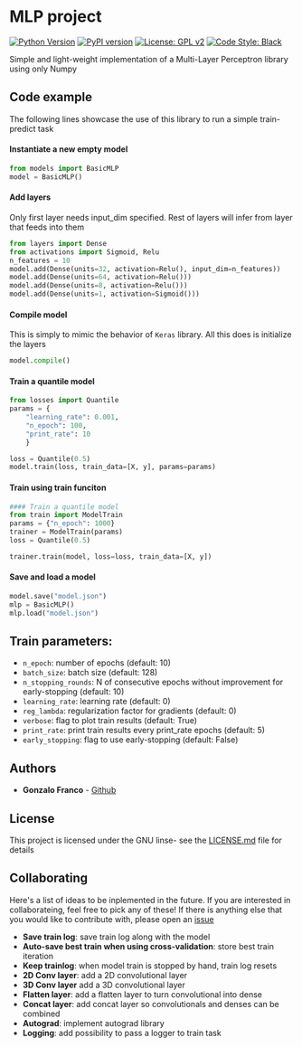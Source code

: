 # MLP project

[![Python Version](https://img.shields.io/badge/python-3.5%20%7C%203.6%20%7C%203.7%20%7C%203.8-blue.svg)](https://pypi.org/project/np-mlp/)
[![PyPI version](https://badge.fury.io/py/np-mlp.svg)](https://pypi.org/project/np-mlp/)
[![License: GPL v2](https://img.shields.io/badge/License-GPL%20v2-blue.svg)](https://www.gnu.org/licenses/old-licenses/gpl-2.0.en.html)
[![Code Style: Black](https://img.shields.io/badge/code%20style-black-black.svg)](https://github.com/ambv/black)

Simple and light-weight implementation of a Multi-Layer Perceptron library using only Numpy


## Code example
The following lines showcase the use of this library to run a simple train-predict task


#### Instantiate a new empty model
```python
from models import BasicMLP
model = BasicMLP()
```

#### Add layers
Only first layer needs input_dim specified. Rest of layers will infer from layer that feeds into them
```python
from layers import Dense
from activations import Sigmoid, Relu
n_features = 10
model.add(Dense(units=32, activation=Relu(), input_dim=n_features))
model.add(Dense(units=64, activation=Relu()))
model.add(Dense(units=8, activation=Relu()))
model.add(Dense(units=1, activation=Sigmoid()))

```

#### Compile model
This is simply to mimic the behavior of `Keras` library. All this does is initialize the layers
```python
model.compile()
```

#### Train a quantile model
```python
from losses import Quantile
params = {
    "learning_rate": 0.001, 
    "n_epoch": 100,
    "print_rate": 10
    }

loss = Quantile(0.5)
model.train(loss, train_data=[X, y], params=params)
```      

#### Train using train funciton
```python
#### Train a quantile model
from train import ModelTrain
params = {"n_epoch": 1000}
trainer = ModelTrain(params)
loss = Quantile(0.5)

trainer.train(model, loss=loss, train_data=[X, y])
```            

#### Save and load a model
```python
model.save("model.json")
mlp = BasicMLP()
mlp.load("model.json")
```      

## Train parameters:
- `n_epoch`: number of epochs (default: 10)
- `batch_size`: batch size (default: 128)
- `n_stopping_rounds`: N of consecutive epochs without improvement for early-stopping (default: 10)
- `learning_rate`: learning rate (default: 0)
- `reg_lambda`: regularization factor for gradients (default: 0)
- `verbose`: flag to plot train  results (default: True)
- `print_rate`: print train results every print_rate epochs (default: 5)
- `early_stopping`: flag to use early-stopping (default: False)

## Authors
* **Gonzalo Franco** - [Github](https:///github.com/gonzalofrancoceballos)


## License
This project is licensed under the GNU  linse- see the [LICENSE.md](https://github.com/gonzalofrancoceballos/MLP/blob/master/LICENSE) file for details

## Collaborating
Here's a list of ideas to be inplemented in the future. If you are interested in collaborateing, feel free to pick any of these! If there is anything else that you would like to contribute with, please open an [issue](https://github.com/gonzalofrancoceballos/MLP/issues)
- **Save train log**: save train log along with the model
- **Auto-save best train when using cross-validation**: store best train iteration
- **Keep trainlog**: when model train is stopped by hand, train log resets
- **2D Conv layer**: add a 2D convolutional layer
- **3D Conv layer** add a 3D convolutional layer
- **Flatten layer**: add a flatten layer to turn convolutional into dense
- **Concat layer**: add concat layer so convolutionals and denses can be combined
- **Autograd**: implement autograd library
- **Logging**: add possibility to pass a logger to train task